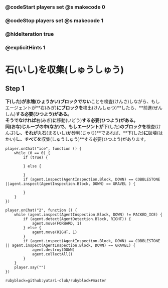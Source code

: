 ### @codeStart players set @s makecode 0
### @codeStop players set @s makecode 1

### @hideIteration true 
### @explicitHints 1


# 石(いし)を収集(しゅうしゅう)
<!-- # Surroundings  -->

## Step 1
**下(した)**が**氷塊(ひょうかい)**ブロックで**ない**ことを検査(けんさ)しながら、もしエージェントが**右(みぎ)**にブロックを**検出(けんしゅつ)**したら、**前進(ぜんしん)**する必要(ひつよう)がある。<br>
そうでなければ**右(みぎ)**に**移動(いどう)**する必要(ひつよう)がある。<br>
同(おな)じループの中(なか)で、もしエージントが**下(した)**のブロックを**検査(けんさ)**し、それが**丸石(まるいし)**か**砂利(じゃり)**であれば、**下(した)**に**破壊(はかい)**し、すべてを**収集(しゅうしゅう)**する必要(ひつよう)があります。
<!-- While **inspecting the block down** that is **not** **packed ice**, if the Agent **detects the block right**, then it needs to **move forward**. Otherwise it needs to **move right**. Within the same loop, if the Agent **inspects the block down** and it is either **cobblestone** **or** **gravel**, then it needs to **destroy down** and **collect all**.  -->



```template
player.onChat("ice", function () {
    while (0 == 0) {
        if (true) {
        	
        } else {
        	
        }
        if (agent.inspect(AgentInspection.Block, DOWN) == COBBLESTONE ||agent.inspect(AgentInspection.Block, DOWN) == GRAVEL ) {
        	
        }
    }
})
```
```ghost
player.onChat("2", function () {
    while (agent.inspect(AgentInspection.Block, DOWN) != PACKED_ICE) {
        if (agent.detect(AgentDetection.Block, RIGHT)) {
            agent.move(FORWARD, 1)
        } else {
            agent.move(RIGHT, 1)
        }
        if (agent.inspect(AgentInspection.Block, DOWN) == COBBLESTONE || agent.inspect(AgentInspection.Block, DOWN) == GRAVEL) {
            agent.destroy(DOWN)
            agent.collectAll()
        }
    }
    player.say("")
})
```
```package
rubyblock=github:yutari-club/rubyblock#master
```